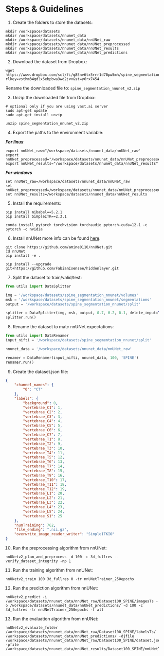 # Steps & Guidelines

1. Create the folders to store the datasets:
```
mkdir /workspace/datasets
mkdir /workspace/datasets/nnunet_data
mkdir /workspace/datasets/nnunet_data/nnUNet_raw
mkdir /workspace/datasets/nnunet_data/nnUNet_preprocessed
mkdir /workspace/datasets/nnunet_data/nnUNet_results
mkdir /workspace/datasets/nnunet_data/nnUNet_predictions
```

2. Download the dataset from Dropbox:
```
wget https://www.dropbox.com/scl/fi/q85nv6tx5rrr1d70pw5mh/spine_segmentation_nnunet_v2.zip?rlkey=vsthm34gdlx6ebpbwa9wd2jvv&st=y6rx7454
```

Rename the downloaded file to: `spine_segmentation_nnunet_v2.zip`

3. Unzip the downloaded file from Dropbox:

```
# optional only if you are using vast.ai server
sudo apt-get update
sudo apt-get install unzip
```

```
unzip spine_segmentation_nnunet_v2.zip
```

4. Export the paths to the environment variable:

***For linux***
```
export nnUNet_raw="/workspace/datasets/nnunet_data/nnUNet_raw"
export nnUNet_preprocessed="/workspace/datasets/nnunet_data/nnUNet_preprocessed"
export nnUNet_results="/workspace/datasets/nnunet_data/nnUNet_results"
```

***For windows***
```
set nnUNet_raw=/workspace/datasets/nnunet_data/nnUNet_raw
set nnUNet_preprocessed=/workspace/datasets/nnunet_data/nnUNet_preprocessed
set nnUNet_results=/workspace/datasets/nnunet_data/nnUNet_results
```

5. Install the requirements:
```
pip install nibabel==5.2.1
pip install SimpleITK==2.3.1
```
```
conda install pytorch torchvision torchaudio pytorch-cuda=12.1 -c pytorch -c nvidia
```

6. Install nnUNet
more info can be found [here](https://github.com/amine0110/nnUNet/blob/master/documentation/installation_instructions.md).
```
git clone https://github.com/amine0110/nnUNet.git
cd nnUNet
pip install -e .
```

```
pip install --upgrade git+https://github.com/FabianIsensee/hiddenlayer.git
```

7. Split the dataset to train/valid/test:
```python
from utils import DataSplitter

img = '/workspace/datasets/spine_segmentation_nnunet/volumes'
msk = '/workspace/datasets/spine_segmentation_nnunet/segmentations'
output = '/workspace/datasets/spine_segmentation_nnunet/split'

splitter = DataSplitter(img, msk, output, 0.7, 0.2, 0.1, delete_input=True)
splitter.run()
```

8. Rename the dataset to matc nnUNet expectations:
```python
from utils import DataRenamer
input_nifti = '/workspace/datasets/spine_segmentation_nnunet/split'

nnunet_data = '/workspace/datasets/nnunet_data/nnUNet_raw'

renamer = DataRenamer(input_nifti, nnunet_data, 100, 'SPINE')
renamer.run()
```

9. Create the dataset.json file:
```json
{   
    "channel_names": {
        "0": "CT" 
    }, 
    "labels": {
        "background": 0,
        "vertebrae_C1": 1,
        "vertebrae_C2": 2,
        "vertebrae_C3": 3,
        "vertebrae_C4": 4,
        "vertebrae_C5": 5,
        "vertebrae_C6": 6,
        "vertebrae_C7": 7,
        "vertebrae_T1": 8,
        "vertebrae_T2": 9,
        "vertebrae_T3": 10,
        "vertebrae_T4": 11,
        "vertebrae_T5": 12,
        "vertebrae_T6": 13,
        "vertebrae_T7": 14,
        "vertebrae_T8": 15,
        "vertebrae_T9": 16,
        "vertebrae_T10": 17,
        "vertebrae_T11": 18,
        "vertebrae_T12": 19,
        "vertebrae_L1": 20,
        "vertebrae_L2": 21,
        "vertebrae_L3": 22,
        "vertebrae_L4": 23,
        "vertebrae_L5": 24,
        "vertebrae_S1": 25
    }, 
    "numTraining": 762, 
    "file_ending": ".nii.gz",
    "overwrite_image_reader_writer": "SimpleITKIO"
}
```

10. Run the preprocessing algorithm from nnUNet:
```
nnUNetv2_plan_and_preprocess -d 100 -c 3d_fullres --verify_dataset_integrity -np 1
```

11. Run the training algorithm from nnUNet:
```
nnUNetv2_train 100 3d_fullres 0 -tr nnUNetTrainer_250epochs
```

12. Run the prediction algorithm from nnUNet:
```
nnUNetv2_predict -i /workspace/datasets/nnunet_data/nnUNet_raw/Dataset100_SPINE/imagesTs -o /workspace/datasets/nnunet_data/nnUNet_predictions/ -d 100 -c 3d_fullres -tr nnUNetTrainer_250epochs -f all
```

13. Run the evaluation algorithm from nnUNet:
```
nnUNetv2_evaluate_folder /workspace/datasets/nnunet_data/nnUNet_raw/Dataset100_SPINE/labelsTs/ /workspace/datasets/nnunet_data/nnUNet_predictions/ -djfile /workspace/datasets/nnunet_data/nnUNet_raw/Dataset100_SPINE/dataset.json -pfile /workspace/datasets/nnunet_data/nnUNet_results/Dataset100_SPINE/nnUNetTrainer_250epochs__nnUNetPlans__3d_fullres/plans.json
```